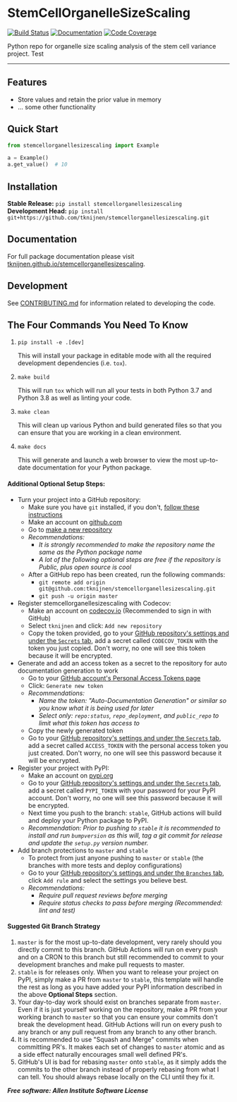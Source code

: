 # StemCellOrganelleSizeScaling

[![Build Status](https://github.com/tknijnen/stemcellorganellesizescaling/workflows/Build%20Master/badge.svg)](https://github.com/tknijnen/stemcellorganellesizescaling/actions)
[![Documentation](https://github.com/tknijnen/stemcellorganellesizescaling/workflows/Documentation/badge.svg)](https://tknijnen.github.io/stemcellorganellesizescaling)
[![Code Coverage](https://codecov.io/gh/tknijnen/stemcellorganellesizescaling/branch/master/graph/badge.svg)](https://codecov.io/gh/tknijnen/stemcellorganellesizescaling)

Python repo for organelle size scaling analysis of the stem cell variance project. Test

---

## Features
* Store values and retain the prior value in memory
* ... some other functionality

## Quick Start
```python
from stemcellorganellesizescaling import Example

a = Example()
a.get_value()  # 10
```

## Installation
**Stable Release:** `pip install stemcellorganellesizescaling`<br>
**Development Head:** `pip install git+https://github.com/tknijnen/stemcellorganellesizescaling.git`

## Documentation
For full package documentation please visit [tknijnen.github.io/stemcellorganellesizescaling](https://tknijnen.github.io/stemcellorganellesizescaling).

## Development
See [CONTRIBUTING.md](CONTRIBUTING.md) for information related to developing the code.

## The Four Commands You Need To Know
1. `pip install -e .[dev]`

    This will install your package in editable mode with all the required development
    dependencies (i.e. `tox`).

2. `make build`

    This will run `tox` which will run all your tests in both Python 3.7
    and Python 3.8 as well as linting your code.

3. `make clean`

    This will clean up various Python and build generated files so that you can ensure
    that you are working in a clean environment.

4. `make docs`

    This will generate and launch a web browser to view the most up-to-date
    documentation for your Python package.

#### Additional Optional Setup Steps:
* Turn your project into a GitHub repository:
  * Make sure you have `git` installed, if you don't, [follow these instructions](https://git-scm.com/book/en/v2/Getting-Started-Installing-Git)
  * Make an account on [github.com](https://github.com)
  * Go to [make a new repository](https://github.com/new)
  * _Recommendations:_
    * _It is strongly recommended to make the repository name the same as the Python
    package name_
    * _A lot of the following optional steps are *free* if the repository is Public,
    plus open source is cool_
  * After a GitHub repo has been created, run the following commands:
    * `git remote add origin git@github.com:tknijnen/stemcellorganellesizescaling.git`
    * `git push -u origin master`
* Register stemcellorganellesizescaling with Codecov:
  * Make an account on [codecov.io](https://codecov.io)
  (Recommended to sign in with GitHub)
  * Select `tknijnen` and click: `Add new repository`
  * Copy the token provided, go to your [GitHub repository's settings and under the `Secrets` tab](https://github.com/tknijnen/stemcellorganellesizescaling/settings/secrets),
  add a secret called `CODECOV_TOKEN` with the token you just copied.
  Don't worry, no one will see this token because it will be encrypted.
* Generate and add an access token as a secret to the repository for auto documentation
generation to work
  * Go to your [GitHub account's Personal Access Tokens page](https://github.com/settings/tokens)
  * Click: `Generate new token`
  * _Recommendations:_
    * _Name the token: "Auto-Documentation Generation" or similar so you know what it
    is being used for later_
    * _Select only: `repo:status`, `repo_deployment`, and `public_repo` to limit what
    this token has access to_
  * Copy the newly generated token
  * Go to your [GitHub repository's settings and under the `Secrets` tab](https://github.com/tknijnen/stemcellorganellesizescaling/settings/secrets),
  add a secret called `ACCESS_TOKEN` with the personal access token you just created.
  Don't worry, no one will see this password because it will be encrypted.
* Register your project with PyPI:
  * Make an account on [pypi.org](https://pypi.org)
  * Go to your [GitHub repository's settings and under the `Secrets` tab](https://github.com/tknijnen/stemcellorganellesizescaling/settings/secrets),
  add a secret called `PYPI_TOKEN` with your password for your PyPI account.
  Don't worry, no one will see this password because it will be encrypted.
  * Next time you push to the branch: `stable`, GitHub actions will build and deploy
  your Python package to PyPI.
  * _Recommendation: Prior to pushing to `stable` it is recommended to install and run
  `bumpversion` as this will,
  tag a git commit for release and update the `setup.py` version number._
* Add branch protections to `master` and `stable`
    * To protect from just anyone pushing to `master` or `stable` (the branches with
    more tests and deploy
    configurations)
    * Go to your [GitHub repository's settings and under the `Branches` tab](https://github.com/tknijnen/stemcellorganellesizescaling/settings/branches), click `Add rule` and select the
    settings you believe best.
    * _Recommendations:_
      * _Require pull request reviews before merging_
      * _Require status checks to pass before merging (Recommended: lint and test)_

#### Suggested Git Branch Strategy
1. `master` is for the most up-to-date development, very rarely should you directly
commit to this branch. GitHub Actions will run on every push and on a CRON to this
branch but still recommended to commit to your development branches and make pull
requests to master.
2. `stable` is for releases only. When you want to release your project on PyPI, simply
make a PR from `master` to `stable`, this template will handle the rest as long as you
have added your PyPI information described in the above **Optional Steps** section.
3. Your day-to-day work should exist on branches separate from `master`. Even if it is
just yourself working on the repository, make a PR from your working branch to `master`
so that you can ensure your commits don't break the development head. GitHub Actions
will run on every push to any branch or any pull request from any branch to any other
branch.
4. It is recommended to use "Squash and Merge" commits when committing PR's. It makes
each set of changes to `master` atomic and as a side effect naturally encourages small
well defined PR's.
5. GitHub's UI is bad for rebasing `master` onto `stable`, as it simply adds the
commits to the other branch instead of properly rebasing from what I can tell. You
should always rebase locally on the CLI until they fix it.


***Free software: Allen Institute Software License***

